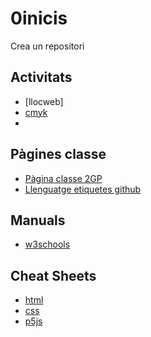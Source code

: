 # 0inicis
Crea un repositori

## Activitats
* [llocweb]
* [cmyk](https://pablomarti98.github.io/2_cmyk/)
*
## Pàgines classe
* [Pàgina classe 2GP](http://arquesm.github.io/2GP/)
* [Llenguatge etiquetes github](https://github.com/adam-p/markdown-here/wiki/Markdown-Cheatsheet)

## Manuals
* [w3schools](https://www.w3schools.com)

## Cheat Sheets
* [html](https://websitesetup.org/HTML5-cheat-sheet.pdf)
* [css](https://websitesetup.org/wp-content/uploads/2016/10/wsu-css-cheat-sheet.pdf)
* [p5js](https://github.com/bmoren/p5js-cheat-sheet)
